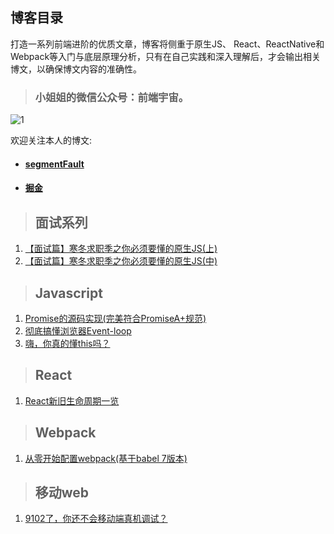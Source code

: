 ## 博客目录


打造一系列前端进阶的优质文章，博客将侧重于原生JS、 React、ReactNative和Webpack等入门与底层原理分析，只有在自己实践和深入理解后，才会输出相关博文，以确保博文内容的准确性。

> ### 小姐姐的微信公众号：前端宇宙。

![1](https://user-gold-cdn.xitu.io/2019/4/11/16a0c583ed725866?w=258&h=258&f=jpeg&s=27756)

欢迎关注本人的博文:

- #### [segmentFault](https://segmentfault.com/u/liuyan666/articles)
- #### [掘金](https://juejin.im/user/5c6256596fb9a049bd42c770/posts)

> ## 面试系列

1. [【面试篇】寒冬求职季之你必须要懂的原生JS(上)](https://github.com/YvetteLau/Blog/issues/7)
2. [【面试篇】寒冬求职季之你必须要懂的原生JS(中)](https://github.com/YvetteLau/Blog/issues/28)

> ## Javascript

1. [Promise的源码实现(完美符合PromiseA+规范)](https://github.com/YvetteLau/Blog/issues/2)
2. [彻底搞懂浏览器Event-loop](https://github.com/YvetteLau/Blog/issues/4)
3. [嗨，你真的懂this吗？](https://github.com/YvetteLau/Blog/issues/6)

> ## React

1. [React新旧生命周期一览](https://github.com/YvetteLau/Blog/issues/3)


> ## Webpack

1. [从零开始配置webpack(基于babel 7版本)](https://github.com/YvetteLau/Blog/issues/1)

> ## 移动web

1. [9102了，你还不会移动端真机调试？](https://github.com/YvetteLau/Blog/issues/5)
